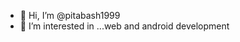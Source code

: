 - 👋 Hi, I’m @pitabash1999
- 👀 I’m interested in ...web and android development


<!---
pitabash1999/pitabash1999 is a ✨ special ✨ repository because its `README.md` (this file) appears on your GitHub profile.
You can click the Preview link to take a look at your changes.
--->
